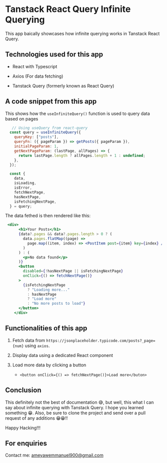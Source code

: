 # Tanstack React Query Infinite Querying

This app baically showcases how infinite querying works in Tanstack React Query.

## Technologies used for this app

- React with Typescript

- Axios (For data fetching)

- Tanstack Query (formerly known as React Query)

## A code snippet from this app
This shows how the `useInfiniteQuery()` function is used to query data based on pages

```jsx
   // Using useQuery from react-query
  const query = useInfiniteQuery({
    queryKey: ["posts"],
    queryFn: ({ pageParam }) => getPosts({ pageParam }),
    initialPageParam: 1,
    getNextPageParam: (lastPage, allPages) => {
      return lastPage.length ? allPages.length + 1 : undefined;
    },
  });

  const {
    data,
    isLoading,
    isError,
    fetchNextPage,
    hasNextPage,
    isFetchingNextPage,
  } = query;
```

The data fethed is then rendered like this:
```jsx
 <div>
      <h1>Your Posts</h1>
      {data?.pages && data?.pages.length > 0 ? (
        data.pages.flatMap((page) =>
          page.map((item, index) => <PostItem post={item} key={index} />)
        )
      ) : (
        <p>No data found</p>
      )}
      <button
        disabled={!hasNextPage || isFetchingNextPage}
        onClick={() => fetchNextPage()}
      >
        {isFetchingNextPage
          ? "Loading more..."
          : hasNextPage
          ? "Load more"
          : "No more posts to load"}
      </button>
    </div>
```

## Functionalities of this app

1. Fetch data from `https://jsonplaceholder.typicode.com/posts?_page={num}` using `axios`.

1. Display data using a dedicated React component

1. Load more data by clicking a button
   - `<button onClick={() => fetchNextPage()}>Load more</buton>`

## Conclusion
This definitely not the best of documentation 😅, but well, this what I can say about infinite querying with Tanstack Query. I hope you learned something 😁. Also, be sure to clone the project and send over a pull request of any additions 😁😁!!

Happy Hacking!!!

## For enquiries
Contact me: ameyawemmanuel900@gmail.com